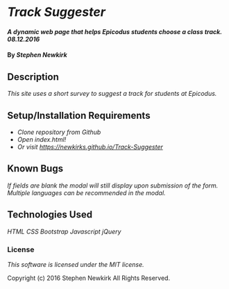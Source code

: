 # _Track Suggester_

#### _A dynamic web page that helps Epicodus students choose a class track. 08.12.2016_

#### By _**Stephen Newkirk**_

## Description

_This site uses a short survey to suggest a track for students at Epicodus._

## Setup/Installation Requirements

* _Clone repository from Github_
* _Open index.html!_
* _Or visit https://newkirks.github.io/Track-Suggester_

## Known Bugs

_If fields are blank the modal will still display upon submission of the form. Multiple languages can be recommended in the modal._

## Technologies Used

_HTML_
_CSS_
_Bootstrap_
_Javascript_
_jQuery_

### License

_This software is licensed under the MIT license._

Copyright (c) 2016 Stephen Newkirk All Rights Reserved.
